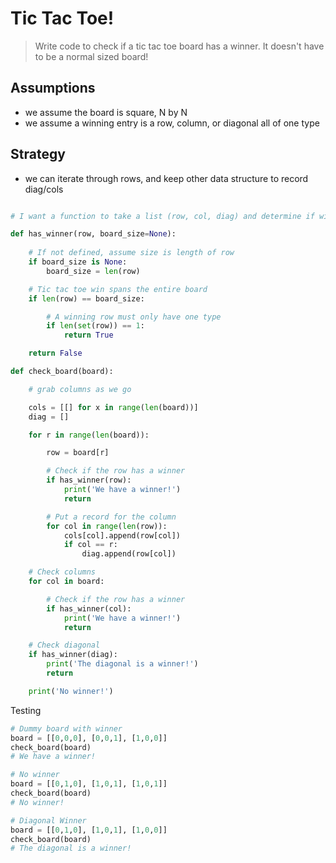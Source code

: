 # Tic Tac Toe!

> Write code to check if a tic tac toe board has a winner. It doesn't have to be a normal sized board!

## Assumptions

 - we assume the board is square, N by N
 - we assume a winning entry is a row, column, or diagonal all of one type


## Strategy 

 - we can iterate through rows, and keep other data structure to record diag/cols


```python

# I want a function to take a list (row, col, diag) and determine if winner

def has_winner(row, board_size=None):
    
    # If not defined, assume size is length of row
    if board_size is None:
        board_size = len(row)

    # Tic tac toe win spans the entire board
    if len(row) == board_size:

        # A winning row must only have one type
        if len(set(row)) == 1:
            return True

    return False

```
```python
def check_board(board):

    # grab columns as we go

    cols = [[] for x in range(len(board))]
    diag = []

    for r in range(len(board)):

        row = board[r]

        # Check if the row has a winner
        if has_winner(row):
            print('We have a winner!')
            return

        # Put a record for the column
        for col in range(len(row)):
            cols[col].append(row[col])
            if col == r:
                diag.append(row[col])

    # Check columns
    for col in board:

        # Check if the row has a winner
        if has_winner(col):
            print('We have a winner!')
            return

    # Check diagonal
    if has_winner(diag):
        print('The diagonal is a winner!')
        return

    print('No winner!')

```


Testing

```python
# Dummy board with winner
board = [[0,0,0], [0,0,1], [1,0,0]]
check_board(board)
# We have a winner!

# No winner
board = [[0,1,0], [1,0,1], [1,0,1]]
check_board(board)
# No winner!

# Diagonal Winner
board = [[0,1,0], [1,0,1], [1,0,0]]
check_board(board)
# The diagonal is a winner!
```
